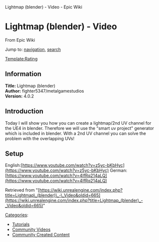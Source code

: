  Lightmap (blender) - Video - Epic Wiki             

 

Lightmap (blender) - Video
==========================

From Epic Wiki

Jump to: [navigation](#mw-head), [search](#p-search)

[Template:Rating](/index.php?title=Template:Rating&action=edit&redlink=1 "Template:Rating (page does not exist)")

Information
-----------

**Title:** Lightmap (blender)  
**Author:** fighter5347/metalgamestudios  
**Version:** 4.0.2  
  

Introduction
------------

Today I will show you how you can create a lightmap/2nd UV channel for the UE4 in blender. Therefore we will use the "smart uv project" generator which is included in blender. With a 2nd UV channel you can solve the problem with the overlapping UVs!  
  

Setup
-----

English:<youtube height=405 width=720>[https://www.youtube.com/watch?v=z5yc-bKbHyc](https://www.youtube.com/watch?v=z5yc-bKbHyc)</youtube> German:<youtube height=405 width=720>[https://www.youtube.com/watch?v=4IfRq214aLQ](https://www.youtube.com/watch?v=4IfRq214aLQ)</youtube>

Retrieved from "[https://wiki.unrealengine.com/index.php?title=Lightmap\_(blender)\_-\_Video&oldid=665](https://wiki.unrealengine.com/index.php?title=Lightmap_(blender)_-_Video&oldid=665)"

[Categories](/index.php?title=Special:Categories "Special:Categories"):

*   [Tutorials](/index.php?title=Category:Tutorials&action=edit&redlink=1 "Category:Tutorials (page does not exist)")
*   [Community Videos](/index.php?title=Category:Community_Videos "Category:Community Videos")
*   [Community Created Content](/index.php?title=Category:Community_Created_Content "Category:Community Created Content")